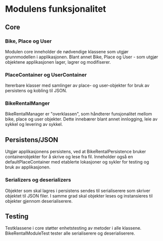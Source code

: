 # Modulens funksjonalitet

## Core
### Bike, Place og User
Modulen core inneholder de nødvendige klassene som utgjør grunnmodellen i applikasjonen. Blant annet Bike, Place og User - som utgjør objektene applikasjonen lager, lagrer og modifiserer. 

### PlaceContainer og UserContainer
Itererbare klasser med samlinger av place- og user-objekter for bruk av persistens og kobling til JSON.

### BikeRentalManger
BikeRentalManager er "overklassen", som håndterer funsjonalitet mellom bike, place og user objekter. Dette innebærer blant annet innlogging, leie av sykkel og levering av sykkel.

## Persistens/JSON
Utgjør applikasjonens persistens, ved at BikeRentalPersistence bruker containerobjekter for å skrive og lese fra fil. Inneholder også en defaultPlaceContainer med etablerte lokasjoner og sykler for testing og bruk av applikasjonen.

### Serializers og deserializers
Objekter som skal lagres i persistens sendes til serialiserere som skriver objektet til JSON filer. I samme grad skal objekter leses og instansieres til objekter gjennom deserialiserere.

## Testing
Testklassene i core støtter enhetstesting av metoder i alle klassene. BikeRentalModuleTest tester alle serialiserere og deserialiserere.